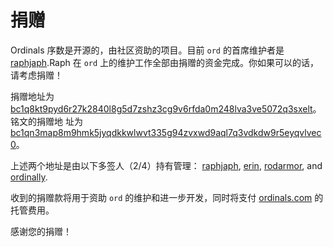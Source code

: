 捐赠
======

Ordinals 序数是开源的，由社区资助的项目。目前 `ord` 的首席维护者是 [raphjaph](https://github.com/raphjaph/).Raph 在 `ord` 上的维护工作全部由捐赠的资金完成。你如果可以的话，请考虑捐赠！

捐赠地址为 [bc1q8kt9pyd6r27k2840l8g5d7zshz3cg9v6rfda0m248lva3ve5072q3sxelt](https://mempool.space/address/bc1q8kt9pyd6r27k2840l8g5d7zshz3cg9v6rfda0m248lva3ve5072q3sxelt)。 铭文的捐赠地
址为 [bc1qn3map8m9hmk5jyqdkkwlwvt335g94zvxwd9aql7q3vdkdw9r5eyqvlvec0](https://mempool.space/address/bc1qn3map8m9hmk5jyqdkkwlwvt335g94zvxwd9aql7q3vdkdw9r5eyqvlvec0)。


上述两个地址是由以下多签人（2/4）持有管理： [raphjaph](https://twitter.com/raphjaph), [erin](https://twitter.com/realizingerin), [rodarmor](https://twitter.com/rodarmor), and [ordinally](https://twitter.com/veryordinally).

收到的捐赠款将用于资助 `ord` 的维护和进一步开发，同时将支付 [ordinals.com](https://ordinals.com) 的托管费用。


感谢您的捐赠！
